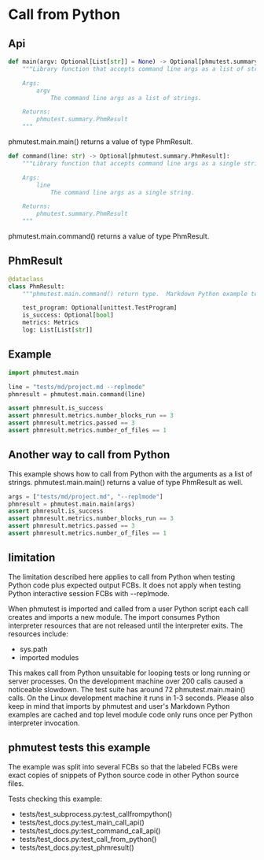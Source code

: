 # Call from Python

## Api

<!--phmutest-skip-->
<!--phmutest-label api-main-->

```python
def main(argv: Optional[List[str]] = None) -> Optional[phmutest.summary.PhmResult]:
    """Library function that accepts command line args as a list of strings.

    Args:
        argv
            The command line args as a list of strings.

    Returns:
        phmutest.summary.PhmResult
    """
```

phmutest.main.main() returns a value of type PhmResult.

<!--phmutest-skip-->
<!--phmutest-label api-command-->

```python
def command(line: str) -> Optional[phmutest.summary.PhmResult]:
    """Library function that accepts command line args as a single string.

    Args:
        line
            The command line args as a single string.

    Returns:
        phmutest.summary.PhmResult
    """
```

phmutest.main.command() returns a value of type PhmResult.

## PhmResult

<!--phmutest-skip-->
<!--phmutest-label phmresult-->

```python
@dataclass
class PhmResult:
    """phmutest.main.command() return type.  Markdown Python example test results."""

    test_program: Optional[unittest.TestProgram]
    is_success: Optional[bool]
    metrics: Metrics
    log: List[List[str]]
```

## Example

```python
import phmutest.main
```

<!--phmutest-label call-from-python-->
```python
line = "tests/md/project.md --replmode"
phmresult = phmutest.main.command(line)
```

```python
assert phmresult.is_success
assert phmresult.metrics.number_blocks_run == 3
assert phmresult.metrics.passed == 3
assert phmresult.metrics.number_of_files == 1
```

## Another way to call from Python

This example shows how to call from Python
with the arguments as a list of strings.
phmutest.main.main() returns a value of type PhmResult as well.

```python
args = ["tests/md/project.md", "--replmode"]
phmresult = phmutest.main.main(args)
assert phmresult.is_success
assert phmresult.metrics.number_blocks_run == 3
assert phmresult.metrics.passed == 3
assert phmresult.metrics.number_of_files == 1
```

## limitation

The limitation described here applies to call from Python when
testing Python code plus expected output FCBs.
It does not apply when testing Python interactive session FCBs
with --replmode.

When phmutest is imported and called from a user Python script
each call creates and imports a new module.
The import consumes Python interpreter resources that are not released until the
interpreter exits. The resources include:

- sys.path
- imported modules

This makes call from Python unsuitable for looping tests or
long running or server processes.
On the development machine over 200 calls caused a noticeable slowdown.
The test suite has around 72 phmutest.main.main() calls.
On the Linux development machine it runs in 1-3 seconds.
Please also keep in mind that imports by phmutest and user's
Markdown Python examples are cached and top level module code
only runs once per Python interpreter invocation.

## phmutest tests this example

The example was split into several FCBs so that the labeled FCBs were
exact copies of snippets of Python source code in other Python
source files.

Tests checking this example:

- tests/test_subprocess.py:test_callfrompython()
- tests/test_docs.py:test_main_call_api()
- tests/test_docs.py:test_command_call_api()
- tests/test_docs.py:test_call_from_python()
- tests/test_docs.py:test_phmresult()
